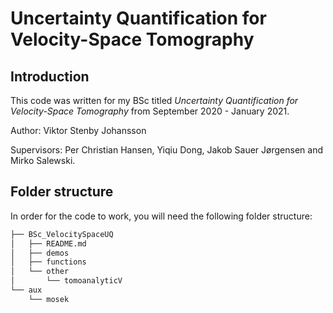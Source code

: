 # Uncertainty Quantification for Velocity-Space Tomography

## Introduction 

This code was written for my BSc titled *Uncertainty Quantification for Velocity-Space Tomography* from September 2020 - January 2021. 

Author: Viktor Stenby Johansson

Supervisors: Per Christian Hansen, Yiqiu Dong, Jakob Sauer Jørgensen and Mirko Salewski.

## Folder structure

In order for the code to work, you will need the following folder structure:

```bash
├── BSc_VelocitySpaceUQ
│   ├── README.md
│   ├── demos
│   ├── functions
│   └── other
│       └── tomoanalyticV
└── aux
    └── mosek
```
